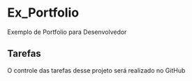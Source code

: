 # Ex_Portfolio
Exemplo de Portfolio para Desenvolvedor

##  Tarefas

O controle das tarefas desse projeto será realizado no GitHub
